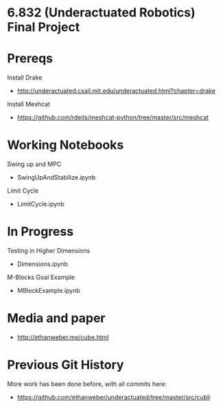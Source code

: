 # 6.832 (Underactuated Robotics) Final Project

# Prereqs

Install Drake
- http://underactuated.csail.mit.edu/underactuated.html?chapter=drake

Install Meshcat
- https://github.com/rdeits/meshcat-python/tree/master/src/meshcat

# Working Notebooks

Swing up and MPC
- SwingUpAndStabilize.ipynb

Limit Cycle
- LimitCycle.ipynb

# In Progress

Testing in Higher Dimensions
- Dimensions.ipynb

M-Blocks Goal Example
- MBlockExample.ipynb


# Media and paper
- http://ethanweber.me/cube.html

# Previous Git History

More work has been done before, with all commits here:
- https://github.com/ethanweber/underactuated/tree/master/src/cubli

